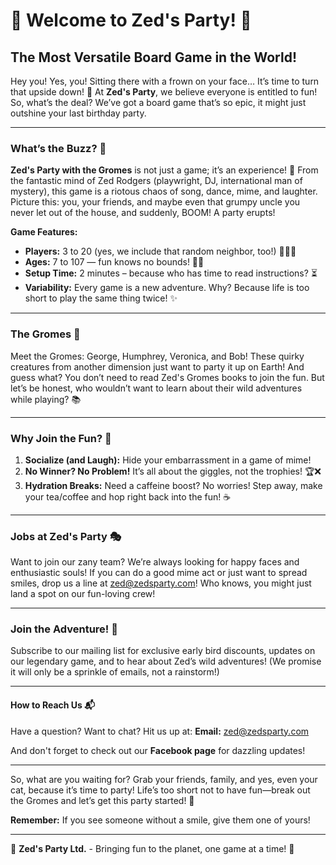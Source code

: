 # 🎉 Welcome to Zed's Party! 🎉

## The Most Versatile Board Game in the World!

Hey you! Yes, you! Sitting there with a frown on your face… It’s time to turn that upside down! 🤪 At **Zed's Party**, we believe everyone is entitled to fun! So, what’s the deal? We’ve got a board game that’s so epic, it might just outshine your last birthday party.

---

### What’s the Buzz? 🌟

**Zed's Party with the Gromes** is not just a game; it’s an experience! 🎨 From the fantastic mind of Zed Rodgers (playwright, DJ, international man of mystery), this game is a riotous chaos of song, dance, mime, and laughter. Picture this: you, your friends, and maybe even that grumpy uncle you never let out of the house, and suddenly, BOOM! A party erupts!

**Game Features:**
- **Players:** 3 to 20 (yes, we include that random neighbor, too!) 🧑‍🤝‍🧑
- **Ages:** 7 to 107 — fun knows no bounds! 👵👶
- **Setup Time:** 2 minutes – because who has time to read instructions? ⏳
- **Variability:** Every game is a new adventure. Why? Because life is too short to play the same thing twice! ✨

---

### The Gromes 🚀

Meet the Gromes: George, Humphrey, Veronica, and Bob! These quirky creatures from another dimension just want to party it up on Earth! And guess what? You don’t need to read Zed's Gromes books to join the fun. But let’s be honest, who wouldn’t want to learn about their wild adventures while playing? 📚

---

### Why Join the Fun? 🎈

1. **Socialize (and Laugh):** Hide your embarrassment in a game of mime! 
2. **No Winner? No Problem!** It’s all about the giggles, not the trophies! 🏆❌
3. **Hydration Breaks:** Need a caffeine boost? No worries! Step away, make your tea/coffee and hop right back into the fun! ☕️ 

---

### Jobs at Zed's Party 🎭

Want to join our zany team? We’re always looking for happy faces and enthusiastic souls! If you can do a good mime act or just want to spread smiles, drop us a line at zed@zedsparty.com! Who knows, you might just land a spot on our fun-loving crew! 

---

### Join the Adventure! 🚀

Subscribe to our mailing list for exclusive early bird discounts, updates on our legendary game, and to hear about Zed’s wild adventures! (We promise it will only be a sprinkle of emails, not a rainstorm!)

---

#### How to Reach Us 📬
Have a question? Want to chat? Hit us up at:
**Email:** zed@zedsparty.com

And don't forget to check out our **Facebook page** for dazzling updates!

---

So, what are you waiting for? Grab your friends, family, and yes, even your cat, because it’s time to party! Life’s too short not to have fun—break out the Gromes and let’s get this party started! 🎊

**Remember:** If you see someone without a smile, give them one of yours! 

---

🎈 **Zed's Party Ltd.** - Bringing fun to the planet, one game at a time! 🎈